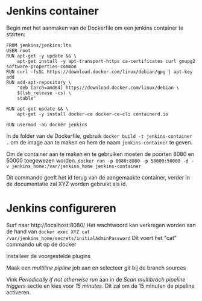 
# Jenkins container

Begin met het aanmaken van de Dockerfile om een jenkins container te starten:

```
FROM jenkins/jenkins:lts
USER root
RUN apt-get -y update && \
    apt-get install -y apt-transport-https ca-certificates curl gnupg2 software-properties-common
RUN curl -fsSL https://download.docker.com/linux/debian/gpg | apt-key add
RUN add-apt-repository \
    "deb [arch=amd64] https://download.docker.com/linux/debian \
    $(lsb_release -cs) \
    stable"

RUN apt-get update && \
    apt-get -y install docker-ce docker-ce-cli containerd.io

RUN usermod -aG docker jenkins
```

In de folder van de Dockerfile, gebruik `docker build -t jenkins-container .` om de image aan te maken en hem de naam `jenkins-container` te geven.

Om de container aan te maken en te gebruiken moeten de poorten 8080 en 50000 toegewezen worden.
`docker run -p 8080:8080 -p 50000:50000 -d -v jenkins_home:/var/jenkins_home jenkins-container`

Dit commando geeft het id terug van de aangemaakte container, verder in de documentatie zal XYZ worden gebruikt als id.

# Jenkins configureren
Surf naar http://localhost:8080/
Het wachtwoord kan verkregen worden aan de hand van `docker exec XYZ cat /var/jenkins_home/secrets/initialAdminPassword`
Dit voert het "cat" commando uit op de docker

Installeer de voorgestelde plugins

Maak een *multiline pipline* job aan en selecteer *git* bij de branch sources

Vink *Periodically if not otherwise run* aan in de *Scan multibrach pipeline triggers* sectie en kies voor *15 minutes*. Dit zal om de 15 minuten de pipeline activeren.